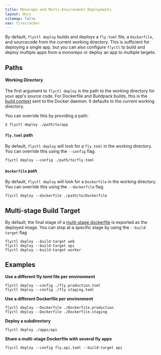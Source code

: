 ```yaml
---
title: Monorepo and Multi-Environment Deployments
layout: docs
sitemap: false
nav: firecracker
---
```


By default, `flyctl deploy` builds and deploys a `fly.toml` file, a `Dockerfile`, and sourcecode from the current working directory. This is sufficient for deploying a single app, but you can also configure `flyctl` to build and deploy multiple apps from a monorepo or deploy an app to multiple targets.

## Paths

#### Working Directory

The first argument to `flyctl deploy` is the path to the working directory for your app's source code. For Dockerfile and Buildpack builds, this is the [build context](https://docs.docker.com/engine/reference/commandline/build/#usage) sent to the Docker daemon. It defaults to the current working directory. 

You can override this by providing a path:

```
$ flyctl deploy ./path/to/app
```

#### `fly.toml` path   

By default, `flyctl deploy` will look for a `fly.toml` in the working directory. You can override this using the `--config` flag. 

```
flyctl deploy --config ./path/to/fly.toml
```

#### `Dockerfile` path

By default, `flyctl deploy` will look for a `Dockerfile` in the working directory. You can override this using the `--dockerfile` flag. 

```
flyctl deploy --dockerfile ./path/to/Dockerfile
```

## Multi-stage Build Target

By default, the final stage of a [multi-stage dockerfile](https://docs.docker.com/develop/develop-images/multistage-build) is exported as the deployed image. You can stop at a specific stage by using the `--build-target` flag

```
flyctl deploy --build-target web
flyctl deploy --build-target api
flyctl deploy --build-target worker
```

## Examples

**Use a different fly.toml file per environment**

```
flyctl deploy --config ./fly.production.toml
flyctl deploy --config ./fly.staging.toml
```

**Use a different Dockerfile per environment**

```
flyctl deploy --Dockerfile ./Dockerfile.production
flyctl deploy --Dockerfile ./Dockerfile.staging
```

**Deploy a subdirectory**

```
flyctl deploy ./apps/api
```

**Share a multi-stage Dockerfile with several fly apps**

```
flyctl deploy --config fly.api.toml --build-target api
```
